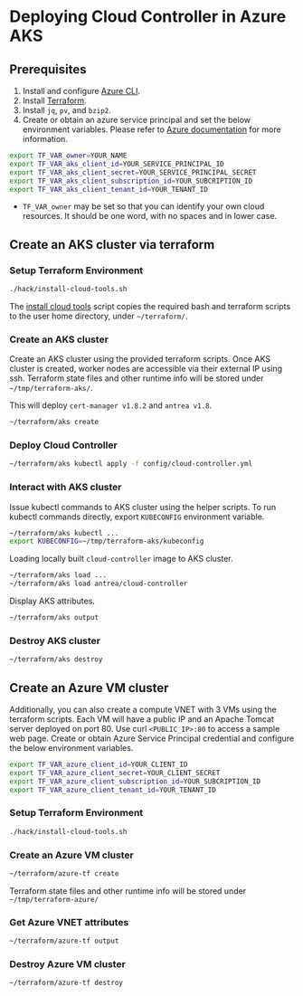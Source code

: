 # Deploying Cloud Controller in Azure AKS

## Prerequisites

1. Install and configure [Azure CLI](https://docs.microsoft.com/en-us/cli/azure/install-azure-cli?view=azure-cli-latest).
2. Install [Terraform](https://learn.hashicorp.com/terraform/getting-started/install.html).
3. Install `jq`, `pv`, and `bzip2`.
4. Create or obtain an azure service principal and set the below environment
   variables. Please refer to [Azure documentation](https://docs.microsoft.com/en-us/azure/active-directory/develop/howto-create-service-principal-portal#create-an-azure-active-directory-application)
   for more information.

```bash
export TF_VAR_owner=YOUR_NAME
export TF_VAR_aks_client_id=YOUR_SERVICE_PRINCIPAL_ID
export TF_VAR_aks_client_secret=YOUR_SERVICE_PRINCIPAL_SECRET
export TF_VAR_aks_client_subscription_id=YOUR_SUBCRIPTION_ID
export TF_VAR_aks_client_tenant_id=YOUR_TENANT_ID
```

- `TF_VAR_owner` may be set so that you can identify your own cloud resources.
  It should be one word, with no spaces and in lower case.

## Create an AKS cluster via terraform

### Setup Terraform Environment

```bash
./hack/install-cloud-tools.sh
```

The [install cloud tools](../hack/install-cloud-tools.sh) script copies the
required bash and terraform scripts to the user home directory, under
`~/terraform/`.

### Create an AKS cluster

Create an AKS cluster using the provided terraform scripts. Once AKS cluster is
created, worker nodes are accessible via their external IP using ssh. Terraform
state files and other runtime info will be stored under `~/tmp/terraform-aks/`.

This will deploy `cert-manager v1.8.2` and `antrea v1.8`.

```bash
~/terraform/aks create
```

### Deploy Cloud Controller

```bash
~/terraform/aks kubectl apply -f config/cloud-controller.yml
```

### Interact with AKS cluster

Issue kubectl commands to AKS cluster using the helper scripts. To run kubectl
commands directly, export `KUBECONFIG` environment variable.

```bash
~/terraform/aks kubectl ...
export KUBECONFIG=~/tmp/terraform-aks/kubeconfig
```

Loading locally built `cloud-controller` image to AKS cluster.

```bash
~/terraform/aks load ...
~/terraform/aks load antrea/cloud-controller
```

Display AKS attributes.

```bash
~/terraform/aks output
```

### Destroy AKS cluster

```bash
~/terraform/aks destroy
```

## Create an Azure VM cluster

Additionally, you can also create a compute VNET with 3 VMs using the terraform
scripts. Each VM will have a public IP and an Apache Tomcat server deployed on
port 80. Use curl `<PUBLIC_IP>:80` to access a sample web page. Create or obtain
Azure Service Principal credential and configure the below environment
variables.

```bash
export TF_VAR_azure_client_id=YOUR_CLIENT_ID
export TF_VAR_azure_client_secret=YOUR_CLIENT_SECRET
export TF_VAR_azure_client_subscription_id=YOUR_SUBCRIPTION_ID
export TF_VAR_azure_client_tenant_id=YOUR_TENANT_ID
```

### Setup Terraform Environment

```bash
./hack/install-cloud-tools.sh
```

### Create an Azure VM cluster

```bash
~/terraform/azure-tf create
```

Terraform state files and other runtime info will be stored under
`~/tmp/terraform-azure/`

### Get Azure VNET attributes

```bash
~/terraform/azure-tf output
```

### Destroy Azure VM cluster

```bash
~/terraform/azure-tf destroy
```
